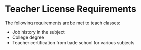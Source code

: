 # Teacher License Requirements

The following requirements are be met to teach classes:

- Job history in the subject
- College degree
- Teacher certification from trade school for various subjects
